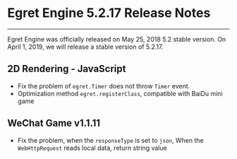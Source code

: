 # Egret Engine 5.2.17 Release Notes


---


Egret Engine was officially released on May 25, 2018 5.2 stable version. On April 1, 2019, we will release a stable version of 5.2.17.


## 2D Rendering - JavaScript
* Fix the problem of `egret.Timer` does not throw `Timer` event.
* Optimization method `egret.registerClass`, compatible with BaiDu mini game

## WeChat Game v1.1.11
* Fix the problem, when the `responseType` is set to `json`, When the `WebHttpRequest` reads local data, return string value
